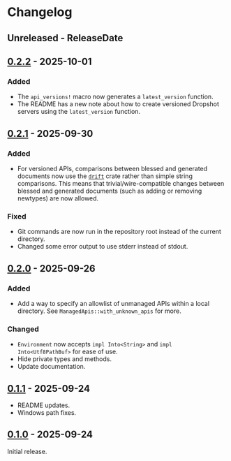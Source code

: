 # Changelog

<!-- next-header -->
## Unreleased - ReleaseDate

## [0.2.2] - 2025-10-01

### Added

- The `api_versions!` macro now generates a `latest_version` function.
- The README has a new note about how to create versioned Dropshot servers using the `latest_version` function.

## [0.2.1] - 2025-09-30

### Added

- For versioned APIs, comparisons between blessed and generated documents now use the [`drift`](https://docs.rs/drift) crate rather than simple string comparisons. This means that trivial/wire-compatible changes between blessed and generated documents (such as adding or removing newtypes) are now allowed.

### Fixed

- Git commands are now run in the repository root instead of the current directory.
- Changed some error output to use stderr instead of stdout.

## [0.2.0] - 2025-09-26

### Added

- Add a way to specify an allowlist of unmanaged APIs within a local directory. See `ManagedApis::with_unknown_apis` for more.

### Changed

- `Environment` now accepts `impl Into<String>` and `impl Into<Utf8PathBuf>` for ease of use.
- Hide private types and methods.
- Update documentation.

## [0.1.1] - 2025-09-24

- README updates.
- Windows path fixes.

## [0.1.0] - 2025-09-24

Initial release.

<!-- next-url -->
[0.2.2]: https://github.com/oxidecomputer/dropshot-api-manager/releases/tag/dropshot-api-manager-0.2.2
[0.2.1]: https://github.com/oxidecomputer/dropshot-api-manager/releases/tag/dropshot-api-manager-0.2.1
[0.2.0]: https://github.com/oxidecomputer/dropshot-api-manager/releases/tag/dropshot-api-manager-0.2.0
[0.1.1]: https://github.com/oxidecomputer/dropshot-api-manager/releases/tag/dropshot-api-manager-0.1.1
[0.1.0]: https://github.com/oxidecomputer/dropshot-api-manager/releases/tag/dropshot-api-manager-0.1.0
